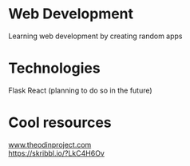 # Web Development
Learning web development by creating random apps  

# Technologies
Flask
React (planning to do so in the future)

# Cool resources
www.theodinproject.com  
https://skribbl.io/?LkC4H6Ov
